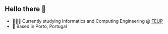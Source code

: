 ## Hello there 👋

- 👨🏻‍💻 Currently studying Informatics and Computing Engineering @ [FEUP](https://sigarra.up.pt/feup/pt/web_page.inicial)
- 📍 Based in Porto, Portugal
